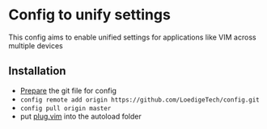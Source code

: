 # Config to unify settings
This config aims to enable unified settings for applications like VIM across multiple devices
## Installation
- [Prepare](https://www.atlassian.com/git/tutorials/dotfiles) the git file for config
- `config remote add origin https://github.com/LoedigeTech/config.git`
- `config pull origin master`
- put [plug.vim](https://raw.githubusercontent.com/junegunn/vim-plug/master/README.md) into the autoload folder
